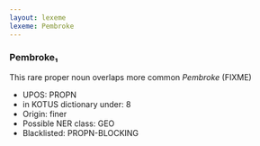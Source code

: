 ```yaml
---
layout: lexeme
lexeme: Pembroke
---
```


###  Pembroke₁

This rare proper noun overlaps more common *Pembroke* (FIXME)
* UPOS:  PROPN
* in KOTUS dictionary under:  8
* Origin:  finer
* Possible NER class:  GEO
* Blacklisted:  PROPN-BLOCKING

